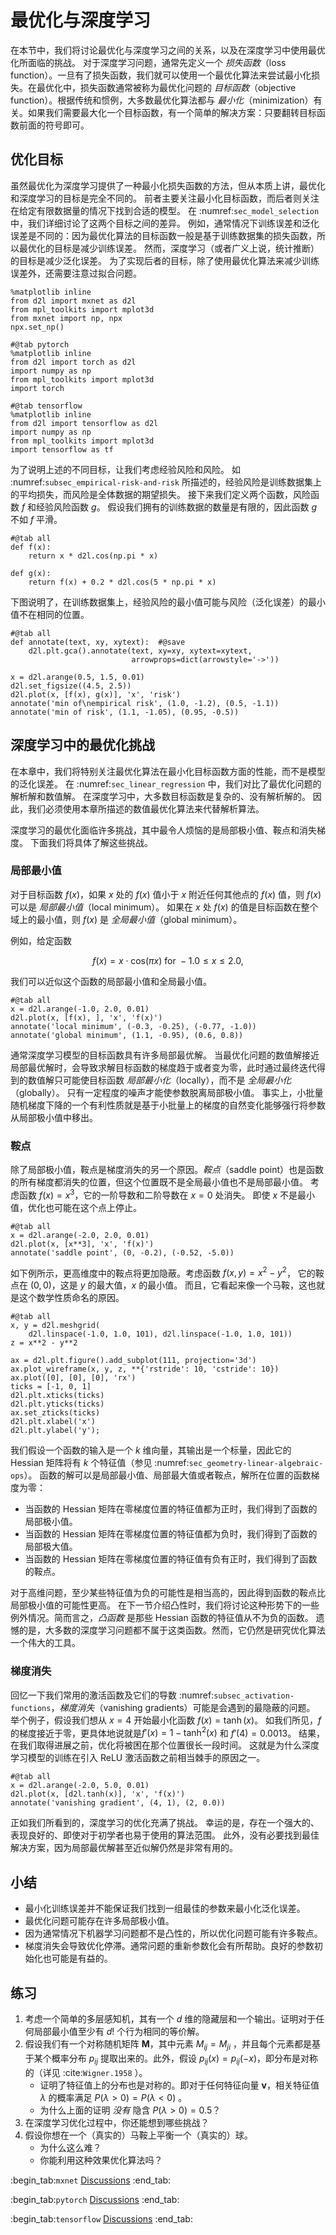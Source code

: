 <!-- #region -->

# 最优化与深度学习

在本节中，我们将讨论最优化与深度学习之间的关系，以及在深度学习中使用最优化所面临的挑战。
对于深度学习问题，通常先定义一个 *损失函数*（loss function）。一旦有了损失函数，我们就可以使用一个最优化算法来尝试最小化损失。在最优化中，损失函数通常被称为最优化问题的 *目标函数*（objective function）。根据传统和惯例，大多数最优化算法都与 *最小化*（minimization）有关。如果我们需要最大化一个目标函数，有一个简单的解决方案：只要翻转目标函数前面的符号即可。

## 优化目标

虽然最优化为深度学习提供了一种最小化损失函数的方法，但从本质上讲，最优化和深度学习的目标是完全不同的。
前者主要关注最小化目标函数，而后者则关注在给定有限数据量的情况下找到合适的模型。
在 :numref:`sec_model_selection` 中，我们详细讨论了这两个目标之间的差异。
例如，通常情况下训练误差和泛化误差是不同的：因为最优化算法的目标函数一般是基于训练数据集的损失函数，所以最优化的目标是减少训练误差。
然而，深度学习（或者广义上说，统计推断）的目标是减少泛化误差。
为了实现后者的目标，除了使用最优化算法来减少训练误差外，还需要注意过拟合问题。

```{.python .input}
%matplotlib inline
from d2l import mxnet as d2l
from mpl_toolkits import mplot3d
from mxnet import np, npx
npx.set_np()
```

```{.python .input}
#@tab pytorch
%matplotlib inline
from d2l import torch as d2l
import numpy as np
from mpl_toolkits import mplot3d
import torch
```

```{.python .input}
#@tab tensorflow
%matplotlib inline
from d2l import tensorflow as d2l
import numpy as np
from mpl_toolkits import mplot3d
import tensorflow as tf
```

为了说明上述的不同目标，让我们考虑经验风险和风险。
如 :numref:`subsec_empirical-risk-and-risk` 所描述的，经验风险是训练数据集上的平均损失，而风险是全体数据的期望损失。
接下来我们定义两个函数，风险函数 $f$ 和经验风险函数 $g$。
假设我们拥有的训练数据的数量是有限的，因此函数 $g$ 不如 $f$ 平滑。

```{.python .input}
#@tab all
def f(x):
    return x * d2l.cos(np.pi * x)

def g(x):
    return f(x) + 0.2 * d2l.cos(5 * np.pi * x)
```

下图说明了，在训练数据集上，经验风险的最小值可能与风险（泛化误差）的最小值不在相同的位置。

```{.python .input}
#@tab all
def annotate(text, xy, xytext):  #@save
    d2l.plt.gca().annotate(text, xy=xy, xytext=xytext,
                           arrowprops=dict(arrowstyle='->'))

x = d2l.arange(0.5, 1.5, 0.01)
d2l.set_figsize((4.5, 2.5))
d2l.plot(x, [f(x), g(x)], 'x', 'risk')
annotate('min of\nempirical risk', (1.0, -1.2), (0.5, -1.1))
annotate('min of risk', (1.1, -1.05), (0.95, -0.5))
```

## 深度学习中的最优化挑战

在本章中，我们将特别关注最优化算法在最小化目标函数方面的性能，而不是模型的泛化误差。
在 :numref:`sec_linear_regression` 中，我们对比了最优化问题的解析解和数值解。
在深度学习中，大多数目标函数是复杂的、没有解析解的。
因此，我们必须使用本章所描述的数值最优化算法来代替解析算法。

深度学习的最优化面临许多挑战，其中最令人烦恼的是局部极小值、鞍点和消失梯度。
下面我们将具体了解这些挑战。

### 局部最小值

对于目标函数 $f(x)$，如果 $x$ 处的 $f(x)$ 值小于 $x$ 附近任何其他点的 $f(x)$ 值，则 $f(x)$ 可以是 *局部最小值*（local minimum）。
如果在 $x$ 处 $f(x)$ 的值是目标函数在整个域上的最小值，则 $f(x)$ 是 *全局最小值*（global minimum）。

例如，给定函数

$$f(x) = x \cdot \text{cos}(\pi x) \text{ for } -1.0 \leq x \leq 2.0,$$

我们可以近似这个函数的局部最小值和全局最小值。

```{.python .input}
#@tab all
x = d2l.arange(-1.0, 2.0, 0.01)
d2l.plot(x, [f(x), ], 'x', 'f(x)')
annotate('local minimum', (-0.3, -0.25), (-0.77, -1.0))
annotate('global minimum', (1.1, -0.95), (0.6, 0.8))
```

通常深度学习模型的目标函数具有许多局部最优解。
当最优化问题的数值解接近局部最优解时，会导致求解目标函数的梯度趋于或者变为零，此时通过最终迭代得到的数值解只可能使目标函数 *局部最小化*（locally），而不是 *全局最小化*（globally）。
只有一定程度的噪声才能使参数脱离局部极小值。
事实上，小批量随机梯度下降的一个有利性质就是基于小批量上的梯度的自然变化能够强行将参数从局部极小值中移出。

### 鞍点

除了局部极小值，鞍点是梯度消失的另一个原因。*鞍点*（saddle point）也是函数的所有梯度都消失的位置，但这个位置既不是全局最小值也不是局部最小值。
考虑函数 $f(x) = x^3$，它的一阶导数和二阶导数在 $x=0$ 处消失。
即使 $x$ 不是最小值，优化也可能在这个点上停止。

```{.python .input}
#@tab all
x = d2l.arange(-2.0, 2.0, 0.01)
d2l.plot(x, [x**3], 'x', 'f(x)')
annotate('saddle point', (0, -0.2), (-0.52, -5.0))
```

如下例所示，更高维度中的鞍点将更加隐蔽。考虑函数 $f(x, y) = x^2 - y^2$，
它的鞍点在 $(0, 0)$，这是 $y$ 的最大值，$x$ 的最小值。
而且，它看起来像一个马鞍，这也就是这个数学性质命名的原因。

```{.python .input}
#@tab all
x, y = d2l.meshgrid(
    d2l.linspace(-1.0, 1.0, 101), d2l.linspace(-1.0, 1.0, 101))
z = x**2 - y**2

ax = d2l.plt.figure().add_subplot(111, projection='3d')
ax.plot_wireframe(x, y, z, **{'rstride': 10, 'cstride': 10})
ax.plot([0], [0], [0], 'rx')
ticks = [-1, 0, 1]
d2l.plt.xticks(ticks)
d2l.plt.yticks(ticks)
ax.set_zticks(ticks)
d2l.plt.xlabel('x')
d2l.plt.ylabel('y');
```

我们假设一个函数的输入是一个 $k$ 维向量，其输出是一个标量，因此它的 Hessian 矩阵将有 $k$ 个特征值（参见 :numref:`sec_geometry-linear-algebraic-ops`）。
函数的解可以是局部最小值、局部最大值或者鞍点，解所在位置的函数梯度为零：

* 当函数的 Hessian 矩阵在零梯度位置的特征值都为正时，我们得到了函数的局部极小值。
* 当函数的 Hessian 矩阵在零梯度位置的特征值都为负时，我们得到了函数的局部极大值。
* 当函数的 Hessian 矩阵在零梯度位置的特征值有负有正时，我们得到了函数的鞍点。

对于高维问题，至少某些特征值为负的可能性是相当高的，因此得到函数的鞍点比局部极小值的可能性更高。
在下一节介绍凸性时，我们将讨论这种形势下的一些例外情况。简而言之，*凸函数* 是那些 Hessian 函数的特征值从不为负的函数。
遗憾的是，大多数的深度学习问题都不属于这类函数。然而，它仍然是研究优化算法一个伟大的工具。

### 梯度消失

回忆一下我们常用的激活函数及它们的导数 :numref:`subsec_activation-functions`，*梯度消失*（vanishing gradients）可能是会遇到的最隐蔽的问题。
举个例子，假设我们想从 $x = 4$ 开始最小化函数 $f(x) = \tanh(x)$。
如我们所见，$f$ 的梯度接近于零，更具体地说就是$f'(x) = 1 - \tanh^2(x)$ 和 $f'(4) = 0.0013$。
结果，在我们取得进展之前，优化将被困在那个位置很长一段时间。
这就是为什么深度学习模型的训练在引入 ReLU 激活函数之前相当棘手的原因之一。

```{.python .input}
#@tab all
x = d2l.arange(-2.0, 5.0, 0.01)
d2l.plot(x, [d2l.tanh(x)], 'x', 'f(x)')
annotate('vanishing gradient', (4, 1), (2, 0.0))
```

正如我们所看到的，深度学习的优化充满了挑战。
幸运的是，存在一个强大的、表现良好的、即使对于初学者也易于使用的算法范围。
此外，没有必要找到最佳解决方案，因为局部最优解甚至近似解仍然是非常有用的。


## 小结

* 最小化训练误差并不能保证我们找到一组最佳的参数来最小化泛化误差。
* 最优化问题可能存在许多局部极小值。
* 因为通常情况下机器学习问题都不是凸性的，所以优化问题可能有许多鞍点。
* 梯度消失会导致优化停滞。通常问题的重新参数化会有所帮助。良好的参数初始化也可能是有益的。

## 练习

1. 考虑一个简单的多层感知机，其有一个 $d$ 维的隐藏层和一个输出。证明对于任何局部最小值至少有 $d!$ 个行为相同的等价解。
1. 假设我们有一个对称随机矩阵 $\mathbf{M}$，其中元素 $M_{ij} = M_{ji}$ ，并且每个元素都是基于某个概率分布 $p_{ij}$ 提取出来的。此外，假设 $p_{ij}(x) = p_{ij}(-x)$，即分布是对称的（详见 :cite:`Wigner.1958` ）。
    * 证明了特征值上的分布也是对称的。即对于任何特征向量 $\mathbf{v}$，相关特征值 $\lambda$ 的概率满足 $P(\lambda > 0) = P(\lambda < 0)$ 。
    * 为什么上面的证明 *没有* 隐含 $P(\lambda > 0) = 0.5$？
1. 在深度学习优化过程中，你还能想到哪些挑战？
1. 假设你想在一个（真实的）马鞍上平衡一个（真实的）球。
    * 为什么这么难？
    * 你能利用这种效果优化算法吗？

:begin_tab:`mxnet`
[Discussions](https://discuss.d2l.ai/t/349)
:end_tab:

:begin_tab:`pytorch`
[Discussions](https://discuss.d2l.ai/t/487)
:end_tab:

:begin_tab:`tensorflow`
[Discussions](https://discuss.d2l.ai/t/489)
:end_tab:
<!-- #endregion -->
